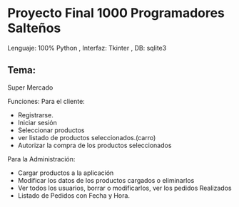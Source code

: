 # Proyecto Final 1000 Programadores Salteños

Lenguaje: 100% Python
 , Interfaz: Tkinter
 , DB: sqlite3

## Tema: 

Super Mercado

Funciones:
Para el cliente:
- Registrarse.
- Iniciar sesión
- Seleccionar productos
- ver listado de productos seleccionados.(carro)
- Autorizar la compra de los productos seleccionados

Para la Administración:
- Cargar productos a la aplicación
- Modificar los datos de los productos cargados o eliminarlos
- Ver todos los usuarios, borrar o modificarlos, ver los pedidos Realizados
- Listado de Pedidos con Fecha y Hora.
